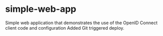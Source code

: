 simple-web-app
==============

Simple web application that demonstrates the use of the OpenID Connect client code and configuration
Added Git triggered deploy.

